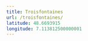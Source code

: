 ```yaml
---
title: Troisfontaines
url: /troisfontaines/
latitude: 48.6693915
longitude: 7.113812500000001
---
```

